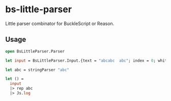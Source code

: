 # bs-little-parser

Little parser combinator for BuckleScript or Reason.

## Usage

```ml
open BsLittleParser.Parser

let input = BsLittleParser.Input.{text = "abcabc  abc"; index = 0; whitespace = " "}

let abc = stringParser "abc"

let () =
  input
  |> rep abc
  |> Js.log
```
